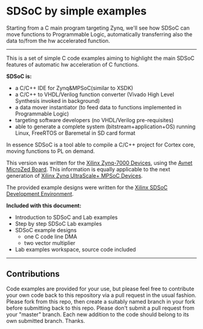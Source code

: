 # SDSoC by simple examples

Starting from a C main program targeting Zynq, we'll see how SDSoC can move functions to Programmable Logic, automatically transferring also the data to/from the hw accelerated function.

----------
This is a set of simple C code examples aiming to highlight the main SDSoC features of automatic hw acceleration of C functions.

**SDSoC is:**

- a C/C++ IDE for Zynq&MPSoC(similar to XSDK)
- a C/C++ to VHDL/Verilog function converter (Vivado High Level Synthesis invoked in background)
- a data mover instantiator (to feed data to functions implemented in Programmable Logic)
- targeting software developers (no VHDL/Verilog pre-requisites)
- able to generate a complete system (bitstream+application+OS) running Linux, FreeRTOS or Baremetal in SD card format

In essence SDSoC is a tool able to compile a C/C++ project for Cortex core, moving functions to PL on demand.

This version was written for the [Xilinx Zynq-7000 Devices](http://www.xilinx.com/products/silicon-devices/soc/zynq-7000/silicon-devices.html), using the [Avnet MicroZed Board](http://www.microzed.org).  This information is equally applicable to the next generation of [Xilinx Zynq UltraScale+ MPSoC Devices](http://www.xilinx.com/products/silicon-devices/soc/zynq-ultrascale-mpsoc/silicon-devices.html).

The provided example designs were written for the [Xilinx SDSoC Development Environment](http://www.xilinx.com/products/design-tools/software-zone/sdsoc.html).

**Included with this document:**

- Introduction to SDSoC and Lab examples
- Step by step SDSoC Lab examples
- SDSoC example designs
	- one C code line DMA
	- two vector multiplier
- Lab examples workspace, source code included


----------
## Contributions ##
Code examples are provided for your use, but please feel free to contribute your own code back to this repository via a pull request in the usual fashion.  Please fork from this repo, then create a suitably named branch in your fork before submitting back to this repo.  Please don't submit a pull request from your "master" branch.  Each new addition to the code should belong to its own submitted branch.  Thanks. 

